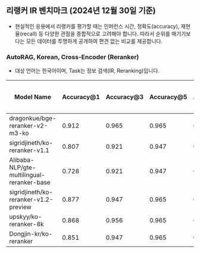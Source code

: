 ## 리랭커 IR 벤치마크 (2024년 12월 30일 기준)
* 현실적인 응용에서 리랭커를 평가할 때는 인퍼런스 시간, 정확도(accuracy), 재현율(recall) 등 다양한 관점을 종합적으로 고려해야 합니다. 따라서 순위를 매기기보다는 모든 데이터를 투명하게 공개하여 편견 없는 비교를 제공합니다.

### AutoRAG, Korean, Cross-Encoder (Reranker)
* 대상 언어는 한국어이며, Task는 정보 검색(IR, Reranking)입니다.

| **Model Name**                     | **Accuracy@1** | **Accuracy@3** | **Accuracy@5** | **Accuracy@10** | **F1@1** | **F1@3** | **F1@5** | **F1@10** | **Inference Time (s)** | **Avg Inference Time/query (s)** |
|------------------------------------|----------------|----------------|----------------|-----------------|----------|----------|----------|-----------|-----------------------|----------------------------------|
| dragonkue/bge-reranker-v2-m3-ko   | 0.912          | 0.965          | 0.965          | 0.974           | 0.912    | 0.482    | 0.322    | 0.177     | 310.29               | 2.72                             |
| sigridjineth/ko-reranker-v1.1     | 0.807          | 0.921          | 0.947          | 0.974           | 0.807    | 0.461    | 0.316    | 0.177     | 142.64               | 1.25                             |
| Alibaba-NLP/gte-multilingual-reranker-base | 0.728    | 0.921          | 0.947          | 0.974           | 0.728    | 0.461    | 0.316    | 0.177     | 252.35               | 2.21                             |
| sigridjineth/ko-reranker-v1.2-preview | 0.877       | 0.947          | 0.965          | 0.974           | 0.877    | 0.474    | 0.322    | 0.177     | 219.37               | 1.92                             |
| upskyy/ko-reranker-8k             | 0.868          | 0.956          | 0.965          | 0.982           | 0.868    | 0.478    | 0.322    | 0.179     | 338.31               | 2.97                             |
| Dongjin-kr/ko-reranker       | 0.851          | 0.947          | 0.965          | 0.982           | 0.851    | 0.474    | 0.322    | 0.179     | 231.00               | 2.03                             |